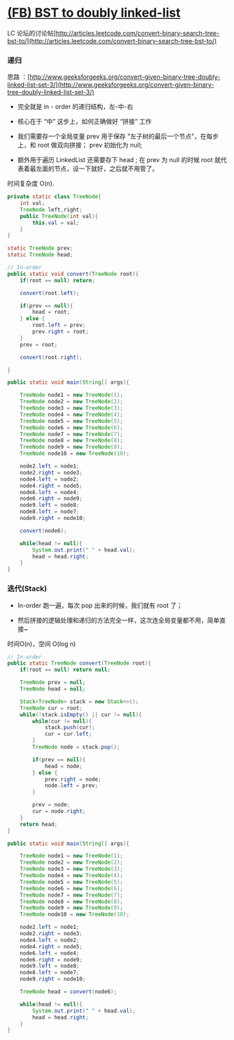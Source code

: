 # [\(FB\) BST to doubly linked-list](http://www.1point3acres.com/bbs/forum.php?mod=viewthread&tid=175727&highlight=facebook)

LC 论坛的讨论帖[http://articles.leetcode.com/convert-binary-search-tree-bst-to/](http://articles.leetcode.com/convert-binary-search-tree-bst-to/)

### 递归

思路 ：[http://www.geeksforgeeks.org/convert-given-binary-tree-doubly-linked-list-set-3/](http://www.geeksforgeeks.org/convert-given-binary-tree-doubly-linked-list-set-3/)

* 完全就是 in - order 的递归结构，左-中-右

* 核心在于 “中” 这步上，如何正确做好 “拼接” 工作

* 我们需要存一个全局变量 prev 用于保存 "左子树的最后一个节点"，在每步上，和 root 做双向拼接； prev 初始化为 null;

* 额外用于遍历 LinkedList 还需要存下 head ; 在 prev 为 null 的时候 root 就代表着最左面的节点，设一下就好，之后就不用管了。

时间复杂度 O\(n\).

```java
private static class TreeNode{
    int val;
    TreeNode left,right;
    public TreeNode(int val){
        this.val = val;
    }
}

static TreeNode prev;
static TreeNode head;

// In-order
public static void convert(TreeNode root){
    if(root == null) return;

    convert(root.left);

    if(prev == null){
        head = root;
    } else {
        root.left = prev;
        prev.right = root;
    }
    prev = root;

    convert(root.right);

}

public static void main(String[] args){

    TreeNode node1 = new TreeNode(1);
    TreeNode node2 = new TreeNode(2);
    TreeNode node3 = new TreeNode(3);
    TreeNode node4 = new TreeNode(4);
    TreeNode node5 = new TreeNode(5);
    TreeNode node6 = new TreeNode(6);
    TreeNode node7 = new TreeNode(7);
    TreeNode node8 = new TreeNode(8);
    TreeNode node9 = new TreeNode(9);
    TreeNode node10 = new TreeNode(10);

    node2.left = node1;
    node2.right = node3;
    node4.left = node2;
    node4.right = node5;
    node6.left = node4;
    node6.right = node9;
    node9.left = node8;
    node8.left = node7;
    node9.right = node10;

    convert(node6);

    while(head != null){
        System.out.print(" " + head.val);
        head = head.right;
    }
}
```

### 迭代\(Stack\)

* In-order 跑一遍，每次 pop 出来的时候，我们就有 root 了；

* 然后拼接的逻辑处理和递归的方法完全一样，这次连全局变量都不用，简单直接~

时间O\(n\)，空间 O\(log n\)

```java
// In-order
public static TreeNode convert(TreeNode root){
    if(root == null) return null;

    TreeNode prev = null;
    TreeNode head = null;

    Stack<TreeNode> stack = new Stack<>();
    TreeNode cur = root;
    while(!stack.isEmpty() || cur != null){
        while(cur != null){
            stack.push(cur);
            cur = cur.left;
        }
        TreeNode node = stack.pop();

        if(prev == null){
            head = node;
        } else {
            prev.right = node;
            node.left = prev;
        }

        prev = node;
        cur = node.right;
    }
    return head;
}

public static void main(String[] args){

    TreeNode node1 = new TreeNode(1);
    TreeNode node2 = new TreeNode(2);
    TreeNode node3 = new TreeNode(3);
    TreeNode node4 = new TreeNode(4);
    TreeNode node5 = new TreeNode(5);
    TreeNode node6 = new TreeNode(6);
    TreeNode node7 = new TreeNode(7);
    TreeNode node8 = new TreeNode(8);
    TreeNode node9 = new TreeNode(9);
    TreeNode node10 = new TreeNode(10);

    node2.left = node1;
    node2.right = node3;
    node4.left = node2;
    node4.right = node5;
    node6.left = node4;
    node6.right = node9;
    node9.left = node8;
    node8.left = node7;
    node9.right = node10;

    TreeNode head = convert(node6);

    while(head != null){
        System.out.print(" " + head.val);
        head = head.right;
    }
}
```



